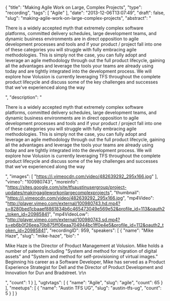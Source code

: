 {
  "title": "Making Agile Work on Large, Complex Projects",
  "type": "recording",
  "tags": [
    "Agile"
  ],
  "date": "2013-12-06T13:07:49",
  "draft": false,
  "slug": "making-agile-work-on-large-complex-projects",
  "abstract": "<p>There is a widely accepted myth that extremely complex software platforms, committed delivery schedules, large development teams, and dynamic business environments are in direct opposition to agile development processes and tools and if your product / project fall into one of these categories you will struggle with fully embracing agile methodologies. This is simply not the case, you can fully adopt and leverage an agile methodology through out the full product lifecycle, gaining all the advantages and leverage the tools your teams are already using today and are tightly integrated into the development process. We will explore how Volusion is currently leveraging TFS throughout the complete product lifecycle and discuss some of the key challenges and successes that we've experienced along the way</p>",
  "description": "<p>There is a widely accepted myth that extremely complex software platforms, committed delivery schedules, large development teams, and dynamic business environments are in direct opposition to agile development processes and tools and if your product / project fall into one of these categories you will struggle with fully embracing agile methodologies. This is simply not the case, you can fully adopt and leverage an agile methodology through out the full product lifecycle, gaining all the advantages and leverage the tools your teams are already using today and are tightly integrated into the development process. We will explore how Volusion is currently leveraging TFS throughout the complete product lifecycle and discuss some of the key challenges and successes that we've experienced along the way</p>",
  "images": [
    "https://i.vimeocdn.com/video/482639292_295x166.jpg"
  ],
  "vimeo": "100980743",
  "moreinfo": "https://sites.google.com/site/tfsaustinusergroup/project-updates/makingagileworkonlargecomplexprojects",
  "thumbnail": "https://i.vimeocdn.com/video/482639292_295x166.jpg",
  "mp4Video": "http://player.vimeo.com/external/100980743.hd.mp4?s=8280bed1cbaaef8861834b6c465473049e569e52&profile_id=113&oauth2_token_id=20985841",
  "mp4VideoLow": "http://player.vimeo.com/external/100980743.sd.mp4?s=eb6b0f26eea70b875ff06eaa704944bc1ff0e4e5&profile_id=112&oauth2_token_id=20985841",
  "recordingID": 959,
  "speakers": [
    {
      "name": "Mike Haze",
      "slug": "mike-haze",
      "bio": "<p>Mike Haze  is the Director of Product Management at Volusion. Mike holds a number of patents including \"System and method for migration of digital assets\" and \"System and method for self-provisioning of virtual images.\" Beginning his career as a Software Developer, Mike has served as a Product Experience Strategist for Dell and the Director of Product Development and Innovation for Dun and Bradstreet. \r\n</p>",
      "count": 1
    }
  ],
  "ugtvtags": [
    {
      "name": "Agile",
      "slug": "agile",
      "count": 65
    }
  ],
  "meetups": [
    {
      "name": "Austin TFS UG",
      "slug": "austin-tfs-ug",
      "count": 5
    }
  ]
}
